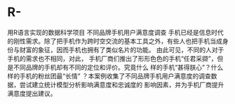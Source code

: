 # R-
用R语言实现的数据科学项目
不同品牌手机用户满意度调查
手机已经是信息时代的刚性需求。除了把手机作为跨时空交流的基本工具之外，有些人也把手机当成身份与财富的象征，因而手机也拥有了类似名片的功能。
由此可见，不同的人对于手机的需求也不相同，对此， 手机厂商们推出了形形色色的手机“任君采撷”，但是不同品牌的手机却有不同的定位和评价。究竟什么
样的手机“甚得朕心”？什么样的手机的粉丝团最“长情” ？本案例收集了不同品牌手机用户满意度的调查数据，尝试建立统计模型分析影响满意度和忠诚度的
影响因素，并为手机厂商提升满意度提出建议。
